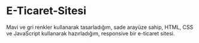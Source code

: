 # E-Ticaret-Sitesi
Mavi ve gri renkler kullanarak tasarladığım, sade arayüze sahip, HTML, CSS ve JavaScript kullanarak hazırladığım, responsive bir e-ticaret sitesi.
